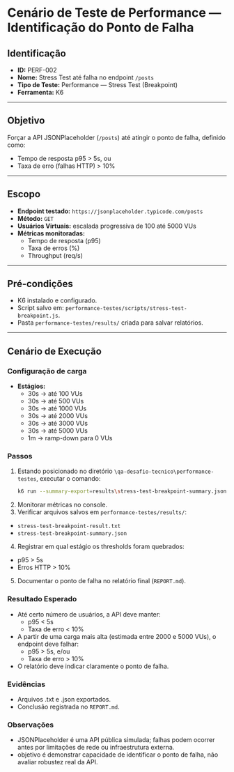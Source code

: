 # Cenário de Teste de Performance — Identificação do Ponto de Falha

## Identificação
- **ID:** PERF-002
- **Nome:** Stress Test até falha no endpoint `/posts`
- **Tipo de Teste:** Performance — Stress Test (Breakpoint)
- **Ferramenta:** K6

---

## Objetivo
Forçar a API JSONPlaceholder (`/posts`) até atingir o ponto de falha, definido como:
- Tempo de resposta p95 > 5s, ou
- Taxa de erro (falhas HTTP) > 10%

---

## Escopo
- **Endpoint testado:** `https://jsonplaceholder.typicode.com/posts`
- **Método:** `GET`
- **Usuários Virtuais:** escalada progressiva de 100 até 5000 VUs
- **Métricas monitoradas:**
  - Tempo de resposta (p95)
  - Taxa de erros (%)
  - Throughput (req/s)

---

## Pré-condições
- K6 instalado e configurado.
- Script salvo em: `performance-testes/scripts/stress-test-breakpoint.js`.
- Pasta `performance-testes/results/` criada para salvar relatórios.

---

## Cenário de Execução
### Configuração de carga
- **Estágios:**
  - 30s → até 100 VUs
  - 30s → até 500 VUs
  - 30s → até 1000 VUs
  - 30s → até 2000 VUs
  - 30s → até 3000 VUs
  - 30s → até 5000 VUs
  - 1m → ramp-down para 0 VUs

### Passos
1. Estando posicionado no diretório `\qa-desafio-tecnico\performance-testes`, executar o comando:
   ```bash
   k6 run --summary-export=results\stress-test-breakpoint-summary.json scripts\stress-test-breakpoint.js > results\stress-test-breakpoint-result.txt

2. Monitorar métricas no console.
3. Verificar arquivos salvos em `performance-testes/results/`:
  - `stress-test-breakpoint-result.txt`
  - `stress-test-breakpoint-summary.json`
4. Registrar em qual estágio os thresholds foram quebrados:
  - p95 > 5s
  - Erros HTTP > 10%
5. Documentar o ponto de falha no relatório final (`REPORT.md`).

### Resultado Esperado

- Até certo número de usuários, a API deve manter:
   - p95 < 5s
   - Taxa de erro < 10%
- A partir de uma carga mais alta (estimada entre 2000 e 5000 VUs), o endpoint deve falhar:
   - p95 > 5s, e/ou
   - Taxa de erro > 10%
- O relatório deve indicar claramente o ponto de falha.

### Evidências

- Arquivos .txt e .json exportados.
- Conclusão registrada no `REPORT.md`.

### Observações

- JSONPlaceholder é uma API pública simulada; falhas podem ocorrer antes por limitações de rede ou infraestrutura externa.
-  objetivo é demonstrar capacidade de identificar o ponto de falha, não avaliar robustez real da API.